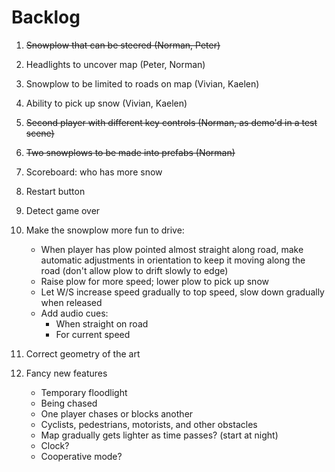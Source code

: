 # Backlog

 1. ~~Snowplow that can be steered (Norman, Peter)~~

 1. Headlights to uncover map (Peter, Norman)

 1. Snowplow to be limited to roads on map (Vivian, Kaelen)

 1. Ability to pick up snow (Vivian, Kaelen)





 1. ~~Second player with different key controls (Norman, as demo'd in a test scene)~~

 1. ~~Two snowplows to be made into prefabs (Norman)~~

 1. Scoreboard: who has more snow

 1. Restart button

 1. Detect game over

 1. Make the snowplow more fun to drive:

    - When player has plow pointed almost straight along road, make automatic adjustments in orientation to keep it moving along the road (don't allow plow to drift slowly to edge)
    - Raise plow for more speed; lower plow to pick up snow
    - Let W/S increase speed gradually to top speed, slow down gradually when released
    - Add audio cues:
        * When straight on road
        * For current speed


 1. Correct geometry of the art

 1. Fancy new features

     * Temporary floodlight
     * Being chased
     * One player chases or blocks another
     * Cyclists, pedestrians, motorists, and other obstacles
     * Map gradually gets lighter as time passes? (start at night)
     * Clock?
     * Cooperative mode?
